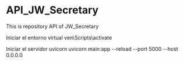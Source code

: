 # API_JW_Secretary
This is repository API of JW_Secretary 

Iniciar el entorno virtual
ven\Scripts\activate

Iniciar el servidor uvicorn
uvicorn main:app --reload --port 5000 --host 0.0.0.0